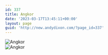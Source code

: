 ```yaml
---
id: 337
title: Angkor
date: '2023-03-17T13:45:11+00:00'
layout: page
guid: 'http://new.andydixon.com/?page_id=337'
---
```


![Angkor](https://i0.wp.com/assets.g8x2.ldn.idrivee2-23.com/posters/Angkor%2001.jpg?w=1200&ssl=1 "Angkor")  
![Angkor](https://i0.wp.com/assets.g8x2.ldn.idrivee2-23.com/posters/Angkor%2002.jpg?w=1200&ssl=1 "Angkor")
